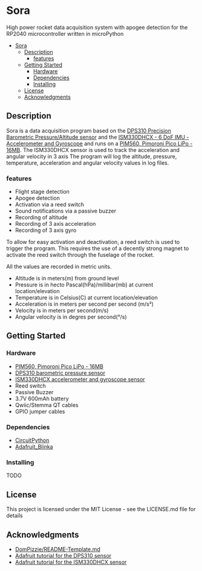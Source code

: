 # Sora

High power rocket data acquisition system with apogee detection for the RP2040 microcontroller written in microPython

- [Sora](#sora)
  - [Description](#description)
    - [features](#features)
  - [Getting Started](#getting-started)
    - [Hardware](#hardware)
    - [Dependencies](#dependencies)
    - [Installing](#installing)
  - [License](#license)
  - [Acknowledgments](#acknowledgments)

## Description

Sora is a data acquisition program based on the [DPS310 Precision Barometric Pressure/Altitude sensor](https://www.adafruit.com/product/4494) and the [ISM330DHCX - 6 DoF IMU - Accelerometer and Gyroscope](https://www.adafruit.com/product/4502) and runs on a [PIM560, Pimoroni Pico LiPo - 16MB](https://shop.pimoroni.com/products/pimoroni-pico-lipo?variant=39335427080275).
The ISM330DHCX sensor is used to track the acceleration and angular velocity in 3 axis
The program will log the altitude, pressure, temperature, acceleration and angular velocity values in log files.

### features

- Flight stage detection
- Apogee detection
- Activation via a reed switch
- Sound notifications via a passive buzzer
- Recording of altitude
- Recording of 3 axis acceleration
- Recording of 3 axis gyro

To allow for easy activation and deactivation, a reed switch is used to trigger the program. This requires the use of a decently strong magnet to activate the reed switch through the fuselage of the rocket.

All the values are recorded in metric units.

- Altitude is in meters(m) from ground level
- Pressure is in hecto Pascal(hPa)/millibar(mb) at current location/elevation
- Temperature is in Celsius(C) at current location/elevation
- Acceleration is in meters per second per second (m/s²)
- Velocity is in meters per second(m/s)
- Angular velocity is in degres per second(°/s)

## Getting Started

### Hardware

- [PIM560, Pimoroni Pico LiPo - 16MB](https://shop.pimoroni.com/products/pimoroni-pico-lipo?variant=39335427080275)
- [DPS310 barometric pressure sensor](https://www.adafruit.com/product/4494) 
- [ISM330DHCX accelerometer and gyroscope sensor](https://www.adafruit.com/product/4502)
- Reed switch
- Passive Buzzer
- 3.7V 600mAh battery
- Qwiic/Stemma QT cables
- GPIO jumper cables

### Dependencies

- [CircuitPython](https://learn.adafruit.com/welcome-to-circuitpython/installing-circuitpython)
- [Adafruit_Blinka](https://pypi.org/project/Adafruit-Blinka/)

### Installing

TODO

## License

This project is licensed under the MIT License - see the LICENSE.md file for details

## Acknowledgments

- [DomPizzie/README-Template.md](https://gist.github.com/DomPizzie/7a5ff55ffa9081f2de27c315f5018afc)
- [Adafruit tutorial for the DPS310 sensor](https://learn.adafruit.com/adafruit-dps310-precision-barometric-pressure-sensor/python-circuitpython)
- [Adafruit tutorial for the ISM330DHCX sensor](https://learn.adafruit.com/lsm6dsox-and-ism330dhc-6-dof-imu/)
